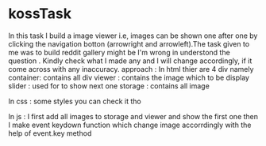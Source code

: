 # kossTask

In this task I build a image viewer i.e, images can be shown one after one by clicking the navigation botton (arrowright and arrowleft).The task given to me was to build reddit gallery might be I'm wrong in understond the question . Kindly check what I made any and I will change accordingly, if it come across with any inaccuracy.
approach : 
In html thier are 4 div namely container: contains all div
viewer : contains the image which to be display
slider : used for to show next one
storage : contains all image

In css : some styles you can check it tho

In js : I first add all images to storage and viewer and show the first one then I make event keydown function which change image accorrdingly with the help of event.key method
